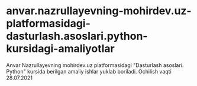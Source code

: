 # anvar.nazrullayevning-mohirdev.uz-platformasidagi-dasturlash.asoslari.python-kursidagi-amaliyotlar
Anvar Nazrullayevning  mohirdev.uz platformasidagi "Dasturlash asoslari. Python" kursida berilgan amaliy ishlar yuklab boriladi. Ochilish vaqti 28.07.2021
